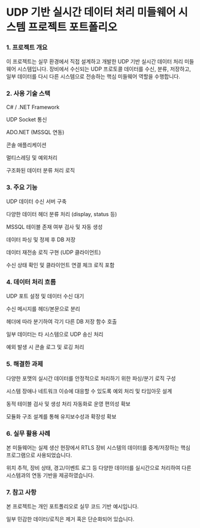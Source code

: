 # UDP 기반 실시간 데이터 처리 미들웨어 시스템 프로젝트 포트폴리오


### 1. 프로젝트 개요

이 프로젝트는 실무 환경에서 직접 설계하고 개발한 UDP 기반 실시간 데이터 처리 미들웨어 시스템입니다. 장비에서 수신되는 UDP 프로토콜 데이터를 수신, 분류, 저장하고, 일부 데이터를 다시 다른 시스템으로 전송하는 핵심 미들웨어 역할을 수행합니다.




### 2. 사용 기술 스택

C# / .NET Framework

UDP Socket 통신

ADO.NET (MSSQL 연동)

콘솔 애플리케이션

멀티스레딩 및 예외처리

구조화된 데이터 분류 처리 로직




### 3. 주요 기능

UDP 데이터 수신 서버 구축

다양한 데이터 헤더 분류 처리 (display, status 등)

MSSQL 테이블 존재 여부 검사 및 자동 생성

데이터 파싱 및 정제 후 DB 저장

데이터 재전송 로직 구현 (UDP 클라이언트)

수신 상태 확인 및 클라이언트 연결 체크 로직 포함




### 4. 데이터 처리 흐름

UDP 포트 설정 및 데이터 수신 대기

수신 메시지를 헤더/본문으로 분리

헤더에 따라 분기하여 각기 다른 DB 저장 함수 호출

일부 데이터는 타 시스템으로 UDP 송신 처리

예외 발생 시 콘솔 로그 및 로깅 처리




### 5. 해결한 과제

다양한 포맷의 실시간 데이터를 안정적으로 처리하기 위한 파싱/분기 로직 구성

시스템 장애나 네트워크 이슈에 대응할 수 있도록 예외 처리 및 타임아웃 설계

동적 테이블 검사 및 생성 처리 자동화로 운영 편의성 확보

모듈화 구조 설계를 통해 유지보수성과 확장성 확보




### 6. 실무 활용 사례

본 미들웨어는 실제 생산 현장에서 RTLS 장비 시스템의 데이터를 중계/저장하는 핵심 프로그램으로 사용되었습니다.

위치 추적, 장비 상태, 경고/이벤트 로그 등 다양한 데이터를 실시간으로 처리하여 다른 시스템과의 연동 기반을 제공하였습니다.




### 7. 참고 사항

본 프로젝트는 개인 포트폴리오로 실무 코드 기반 예시입니다.

일부 민감한 데이터/로직은 제거 혹은 단순화되어 있습니다.



